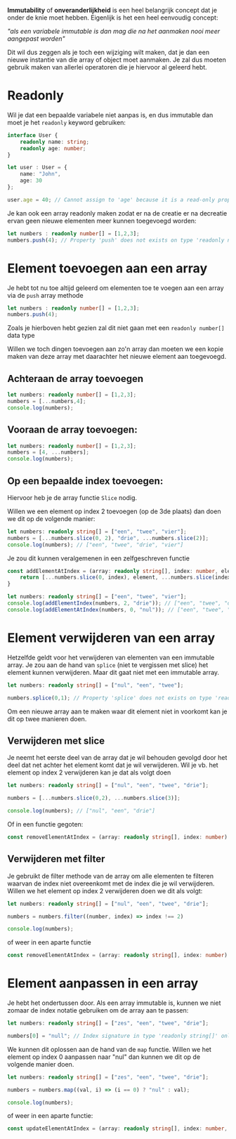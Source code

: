 **Immutability** of **onveranderlijkheid** is een heel belangrijk concept dat je onder de knie moet hebben. Eigenlijk is het een heel eenvoudig concept:

*"als een variabele immutable is dan mag die na het aanmaken nooi meer aangepast worden"*

Dit wil dus zeggen als je toch een wijziging wilt maken, dat je dan een nieuwe instantie van die array of object moet aanmaken. Je zal dus moeten gebruik maken van allerlei operatoren die je hiervoor al geleerd hebt.

# Readonly
Wil je dat een bepaalde variabele niet aanpas is, en dus immutable dan moet je het `readonly` keyword gebruiken:

```ts
interface User {
	readonly name: string;
	readonly age: number;
}

let user : User = {
	name: "John",
	age: 30
};

user.age = 40; // Cannot assign to 'age' because it is a read-only property
```

Je kan ook een array readonly maken zodat er na de creatie er na decreatie ervan geen nieuwe elementen meer kunnen toegevoegd worden:
```ts
let numbers : readonly number[] = [1,2,3];
numbers.push(4); // Property 'push' does not exists on type 'readonly number[]'
```

# Element toevoegen aan een array
Je hebt tot nu toe altijd geleerd om elementen toe te voegen aan een array via de `push` array methode
```ts
let numbers : readonly number[] = [1,2,3];
numbers.push(4);
```

Zoals je hierboven hebt gezien zal dit niet gaan met een `readonly number[]` data type

Willen we toch dingen toevoegen aan zo'n array dan moeten we een kopie maken van deze array met daarachter het nieuwe element aan toegevoegd.

## Achteraan de array toevoegen
```ts
let numbers: readonly number[] = [1,2,3];
numbers = [...numbers,4];
console.log(numbers);
```

## Vooraan de array toevoegen:
```ts
let numbers: readonly number[] = [1,2,3];
numbers = [4, ...numbers];
console.log(numbers);
```

## Op een bepaalde index toevoegen:
Hiervoor heb je de array functie `Slice` nodig.

Willen we een element op index 2 toevoegen (op de 3de plaats) dan doen we dit op de volgende manier:
```ts
let numbers: readonly string[] = ["een", "twee", "vier"];
numbers = [...numbers.slice(0, 2), "drie", ...numbers.slice(2)];
console.log(numbers); // ["een", "twee", "drie", "vier"]
```

Je zou dit kunnen veralgemenen in een zelfgeschreven functie
```ts
const addElementAtIndex = (array: readonly string[], index: number, element: string) => {
	return [...numbers.slice(0, index), element, ...numbers.slice(index)];
}

let numbers: readonly string[] = ["een", "twee", "vier"];
console.log(addElementIndex(numbers, 2, "drie")); // ["een", "twee", "drie", "vier"]
console.log(addElementAtIndex(numbers, 0, "nul")); // ["een", "twee", "drie", "vier"]
```

# Element verwijderen van een array
Hetzelfde geldt voor het verwijderen van elementen van een immutable array. Je zou aan de hand van `splice` (niet te vergissen met slice) het element kunnen verwijderen. Maar dit gaat niet met een immutable array.
```ts
let numbers: readonly string[] = ["nul", "een", "twee"];

numbers.splice(0,1); // Property 'splice' does not exists on type 'readonly string[]'
```

Om een nieuwe array aan te maken waar dit element niet in voorkomt kan je dit op twee manieren doen.

## Verwijderen met slice
Je neemt het eerste deel van de array dat je wil behouden gevolgd door het deel dat net achter het element komt dat je wil verwijderen. Wil je vb. het element op index 2 verwijderen kan je dat als volgt doen
```ts
let numbers: readonly string[] = ["nul", "een", "twee", "drie"];

numbers = [...numbers.slice(0,2), ...numbers.slice(3)];

console.log(numbers); // ["nul", "een", "drie"]
```

Of in een functie gegoten:
```ts
const removeElementAtIndex = (array: readonly string[], index: number) => [...numbers.slice(0,index), ...numbers.slice(index+1)];
```

## Verwijderen met filter
Je gebruikt de filter methode van de array om alle elementen te filteren waarvan de index niet overeenkomt met de index die je wil verwijderen. Willen we het element op index 2 verwijderen doen we dit als volgt:
```ts
let numbers: readonly string[] = ["nul", "een", "twee", "drie"];

numbers = numbers.filter((number, index) => index !== 2)

console.log(numbers);
```

of weer in een aparte functie
```ts
const removeElementAtIndex = (array: readonly string[], index: number) => arrays.filter((number,i) => i !== index)
```

# Element aanpassen in een array
Je hebt het ondertussen door. Als een array immutable is, kunnen we niet zomaar de index notatie gebruiken om de array aan te passen:
```ts
let numbers: readonly string[] = ["zes", "een", "twee", "drie"];

numbers[0] = "null"; // Index signature in type 'readonly string[]' only permits reading.ts(2542)
```

We kunnen dit oplossen aan de hand van de `map` functie. Willen we het element op index 0 aanpassen naar "nul" dan kunnen we dit op de volgende manier doen.
```ts
let numbers: readonly string[] = ["zes", "een", "twee", "drie"];

numbers = numbers.map((val, i) => (i == 0) ? "nul" : val);

console.log(numbers);
```

of weer in een aparte functie:
```ts
const updateElementAtIndex = (array: readonly string[], index: number, newValue: string) => array.map((val, i) => (i == index ? newValue : val));
```
